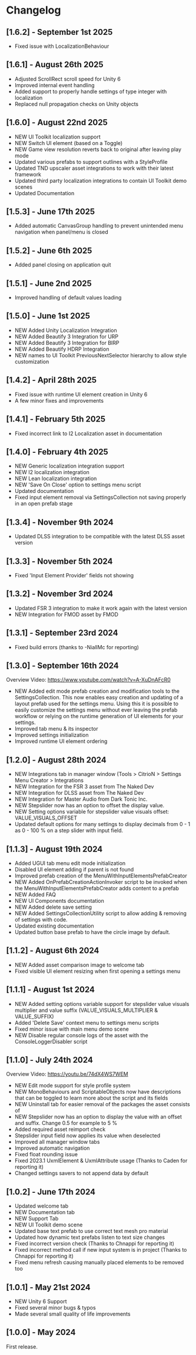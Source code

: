 # Changelog

## [1.6.2] - September 1st 2025
- Fixed issue with LocalizationBehaviour

## [1.6.1] - August 26th 2025
- Adjusted ScrollRect scroll speed for Unity 6
- Improved internal event handling
- Added support to properly handle settings of type integer with localization
- Replaced null propagation checks on Unity objects

## [1.6.0] - August 22nd 2025
- NEW UI Toolkit localization support
- NEW Switch UI element (based on a Toggle)
- NEW Game view resolution reverts back to original after leaving play mode
- Updated various prefabs to support outlines with a StyleProfile
- Updated TND upscaler asset integrations to work with their latest framework
- Updated third party localization integrations to contain UI Toolkit demo scenes
- Updated Documentation

## [1.5.3] - June 17th 2025
- Added automatic CanvasGroup handling to prevent unintended menu navigation when panel/menu is closed

## [1.5.2] - June 6th 2025
- Added panel closing on application quit

## [1.5.1] - June 2nd 2025
- Improved handling of default values loading

## [1.5.0] - June 1st 2025
- NEW Added Unity Localization Integration
- NEW Added Beautify 3 Integration for URP
- NEW Added Beautify 3 Integration for BIRP
- NEW Added Beautify HDRP Integration
- NEW names to UI Toolkit PreviousNextSelector hierarchy to allow style customization

## [1.4.2] - April 28th 2025
- Fixed issue with runtime UI element creation in Unity 6
- A few minor fixes and improvements

## [1.4.1] - February 5th 2025
- Fixed incorrect link to I2 Localization asset in documentation

## [1.4.0] - February 4th 2025
- NEW Generic localization integration support
- NEW I2 localization integration
- NEW Lean localization integration
- NEW 'Save On Close' option to settings menu script
- Updated documentation
- Fixed input element removal via SettingsCollection not saving properly in an open prefab stage

## [1.3.4] - November 9th 2024
- Updated DLSS integration to be compatible with the latest DLSS asset version

## [1.3.3] - November 5th 2024
- Fixed 'Input Element Provider' fields not showing

## [1.3.2] - November 3rd 2024
- Updated FSR 3 integration to make it work again with the latest version
- NEW Integration for FMOD asset by FMOD

## [1.3.1] - September 23rd 2024
- Fixed build errors (thanks to -NiallMc for reporting)

## [1.3.0] - September 16th 2024
Overview Video: https://www.youtube.com/watch?v=A-XuDnAFcR0
- NEW Added edit mode prefab creation and modification tools to the SettingsCollection. 
  This now enables easy creation and updating of a layout prefab used for the settings menu. 
  Using this it is possible to easily customize the settings menu without ever leaving the 
  prefab workflow or relying on the runtime generation of UI elements for your settings. 
- Improved tab menu & its inspector 
- Improved settings initialization 
- Improved runtime UI element ordering

## [1.2.0] - August 28th 2024
- NEW Integrations tab in manager window (Tools > CitrioN > Settings Menu Creator > Integrations
- NEW Integration for the FSR 3 asset from The Naked Dev
- NEW Integration for DLSS asset from The Naked Dev
- NEW Integration for Master Audio from Dark Tonic Inc. 
- NEW Stepslider now has an option to offset the display value.
- NEW Setting options variable for stepslider value visuals offset: VALUE_VISUALS_OFFSET
- Updated default options for many settings to display decimals from 0 - 1 as 0 - 100 % on a step slider with input field.

## [1.1.3] - August 19th 2024
- Added UGUI tab menu edit mode initialization
- Disabled UI element adding if parent is not found
- Improved prefab creation of the MenuWithInputElementsPrefabCreator
- NEW Added OnPrefabCreationActionInvoker script to be invoked when the MenuWithInputElementsPrefabCreator adds content to a prefab
- NEW Added FAQ
- NEW UI Components documentation
- NEW Added delete save setting
- NEW Added SettingsCollectionUtility script to allow adding & removing of settings with code.
- Updated existing documentation
- Updated button base prefab to have the circle image by default.

## [1.1.2] - August 6th 2024
- NEW Added asset comparison image to welcome tab
- Fixed visible UI element resizing when first opening a settings menu

## [1.1.1] - August 1st 2024
- NEW Added setting options variable support for stepslider value visuals multiplier and value suffix (VALUE_VISUALS_MULTIPLIER & VALUE_SUFFIX)
- Added 'Delete Save' context menu to settings menu scripts
- Fixed minor issue with main menu demo scene
- NEW Disable regular console logs of the asset with the ConsoleLoggerDisabler script

## [1.1.0] - July 24th 2024
Overview Video: https://youtu.be/74dX4WS7WEM
- NEW Edit mode support for style profile system
- NEW MonoBehaviours and ScriptableObjects now have descriptions that can be toggled to learn more about the script and its fields
- NEW Uninstall tab for easier removal of the packages the asset consists of
- NEW Stepslider now has an option to display the value with an offset and suffix. Change 0.5 for example to 5 %
- Added required asset reimport check
- Stepslider input field now applies its value when deselected
- Improved all manager window tabs
- Improved automatic navigation
- Fixed float rounding issue
- Fixed 2023.1 UxmlElement & UxmlAttribute usage (Thanks to Caden for reporting it)
- Changed settings savers to not append data by default

## [1.0.2] - June 17th 2024
- Updated welcome tab
- NEW Documentation tab
- NEW Support Tab
- NEW UI Toolkit demo scene
- Updated base text prefab to use correct text mesh pro material
- Updated how dynamic text prefabs listen to text size changes
- Fixed incorrect version check (Thanks to Chnappi for reporting it)
- Fixed incorrect method call if new input system is in project (Thanks to Chnappi for reporting it)
- Fixed menu refresh causing manually placed elements to be removed too

## [1.0.1] - May 21st 2024
- NEW Unity 6 Support
- Fixed several minor bugs & typos
- Made several small quality of life improvements

## [1.0.0] - May 2024
First release.
